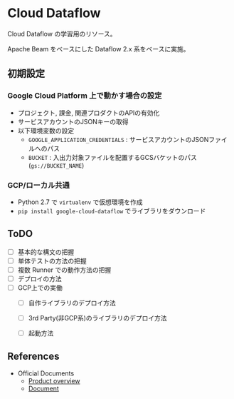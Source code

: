 # Cloud Dataflow

Cloud Dataflow の学習用のリソース。

Apache Beam をベースにした Dataflow 2.x 系をベースに実施。


## 初期設定

### Google Cloud Platform 上で動かす場合の設定

* プロジェクト, 課金, 関連プロダクトのAPIの有効化
* サービスアカウントのJSONキーの取得
* 以下環境変数の設定
    * `GOOGLE_APPLICATION_CREDENTIALS` : サービスアカウントのJSONファイルへのパス
    * `BUCKET` : 入出力対象ファイルを配置するGCSバケットのパス(`gs://BUCKET_NAME`)


### GCP/ローカル共通

* Python 2.7 で `virtualenv` で仮想環境を作成
* `pip install google-cloud-dataflow` でライブラリをダウンロード


## ToDO

* [ ] 基本的な構文の把握
* [ ] 単体テストの方法の把握
* [ ] 複数 Runner での動作方法の把握
* [ ] デプロイの方法
* [ ] GCP上での実働
    * [ ] 自作ライブラリのデプロイ方法
    * [ ] 3rd Party(非GCP系)のライブラリのデプロイ方法
    * [ ] 起動方法


## References

* Official Documents
    * [Product overview](https://cloud.google.com/dataflow/)
    * [Document](https://cloud.google.com/dataflow/docs/)
